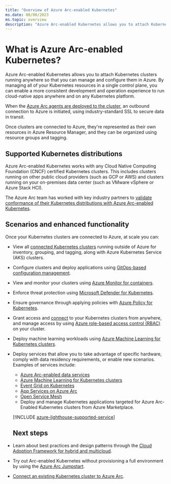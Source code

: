 ```yaml
---
title: "Overview of Azure Arc-enabled Kubernetes"
ms.date: 08/08/2023
ms.topic: overview
description: "Azure Arc-enabled Kubernetes allows you to attach Kubernetes clusters running anywhere so that you can manage and configure them in Azure."
---
```


# What is Azure Arc-enabled Kubernetes?

Azure Arc-enabled Kubernetes allows you to attach Kubernetes clusters running anywhere so that you can manage and configure them in Azure. By managing all of your Kubernetes resources in a single control plane, you can enable a more consistent development and operation experience to run cloud-native apps anywhere and on any Kubernetes platform.

When the [Azure Arc agents are deployed to the cluster](quickstart-connect-cluster.md), an outbound connection to Azure is initiated, using industry-standard SSL to secure data in transit.

Once clusters are connected to Azure, they're represented as their own resources in Azure Resource Manager, and they can be organized using resource groups and tagging.

## Supported Kubernetes distributions

Azure Arc-enabled Kubernetes works with any Cloud Native Computing Foundation (CNCF) certified Kubernetes clusters. This includes clusters running on other public cloud providers (such as GCP or AWS) and clusters running on your on-premises data center (such as VMware vSphere or Azure Stack HCI).

The Azure Arc team has worked with key industry partners to [validate conformance of their Kubernetes distributions with Azure Arc-enabled Kubernetes](./validation-program.md).

## Scenarios and enhanced functionality

Once your Kubernetes clusters are connected to Azure, at scale you can:

* View all [connected Kubernetes clusters](quickstart-connect-cluster.md) running outside of Azure for inventory, grouping, and tagging, along with Azure Kubernetes Service (AKS) clusters.

* Configure clusters and deploy applications using [GitOps-based configuration management](tutorial-use-gitops-connected-cluster.md).

* View and monitor your clusters using [Azure Monitor for containers](../../azure-monitor/containers/container-insights-enable-arc-enabled-clusters.md?toc=/azure/azure-arc/kubernetes/toc.json).

* Enforce threat protection using [Microsoft Defender for Kubernetes](/azure/defender-for-cloud/defender-for-kubernetes-azure-arc?toc=/azure/azure-arc/kubernetes/toc.json).

* Ensure governance through applying policies with [Azure Policy for Kubernetes](../../governance/policy/concepts/policy-for-kubernetes.md?toc=/azure/azure-arc/kubernetes/toc.json).

* Grant access and [connect](cluster-connect.md) to your Kubernetes clusters from anywhere, and manage access by using [Azure role-based access control (RBAC)](azure-rbac.md) on your cluster.

* Deploy machine learning workloads using [Azure Machine Learning for Kubernetes clusters](/azure/machine-learning/how-to-attach-kubernetes-anywhere?toc=/azure/azure-arc/kubernetes/toc.json).

* Deploy services that allow you to take advantage of specific hardware, comply with data residency requirements, or enable new scenarios. Examples of services include:
  * [Azure Arc-enabled data services](../data/overview.md)
  * [Azure Machine Learning for Kubernetes clusters](/azure/machine-learning/how-to-attach-kubernetes-anywhere?toc=/azure/azure-arc/kubernetes/toc.json)
  * [Event Grid on Kubernetes](../../event-grid/kubernetes/overview.md)
  * [App Services on Azure Arc](../../app-service/overview-arc-integration.md)
   - [Open Service Mesh](tutorial-arc-enabled-open-service-mesh.md)
   * Deploy and manage Kubernetes applications targeted for Azure Arc-Enabled Kubernetes clusters from Azure Marketplace.
   
   [!INCLUDE [azure-lighthouse-supported-service](~/reusable-content/ce-skilling/azure/includes/azure-lighthouse-supported-service.md)]

   ## Next steps

* Learn about best practices and design patterns through the [Cloud Adoption Framework for hybrid and multicloud](/azure/cloud-adoption-framework/scenarios/hybrid/arc-enabled-kubernetes/eslz-arc-kubernetes-identity-access-management).
* Try out Arc-enabled Kubernetes without provisioning a full environment by using the [Azure Arc Jumpstart](https://azurearcjumpstart.com/azure_arc_jumpstart/azure_arc_k8s).
* [Connect an existing Kubernetes cluster to Azure Arc](quickstart-connect-cluster.md).
